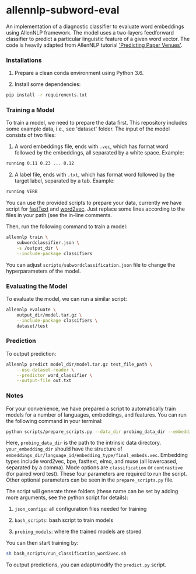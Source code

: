 # allennlp-subword-eval


An implementation of a diagnostic classifier to evaluate word embeddings using AllenNLP framework. The model uses a two-layers feedforward classifier to predict a particular linguistic feature of a given word vector. The code is heavily adapted from AllenNLP tutorial ['Predicting Paper Venues'](https://github.com/allenai/allennlp/tree/master/tutorials#a-complete-example-predicting-paper-venues).


### Installations

1. Prepare a clean conda environment using Python 3.6.

2. Install some dependencies:

```bash
pip install -r requirements.txt
```


### Training a Model

To train a model, we need to prepare the data first. This repository includes some example data, i.e., see 'dataset' folder. The input of the model consists of two files:

1. A word embeddings file, ends with `.vec`, which has format word followed by the embeddings, all separated by a white space. Example:

```bash
running 0.11 0.23 ... 0.12
```

2. A label file, ends with `.txt`, which has format word followed by the target label, separated by a tab. Example:

```bash
running	VERB
```

You can use the provided scripts to prepare your data, currently we have script for [fastText](https://github.com/gozdesahin/dataset_compilation/blob/master/data_util/extract_fastText.py) and [word2vec](https://github.com/gozdesahin/dataset_compilation/blob/master/data_util/extract_word2vec.py). Just replace some lines according to the files in your path (see the in-line comments.


Then, run the following command to train a model:

```bash
allennlp train \
    subwordclassifier.json \
    -s /output_dir \
    --include-package classifiers
```

You can adjust `scripts/subwordclassification.json` file to change the hyperparameters of the model.


### Evaluating the Model

To evaluate the model, we can run a similar script:

```bash
allennlp evaluate \
    output_dir/model.tar.gz \
    --include-package classifiers \
    dataset/test
```

### Prediction

To output prediction:

```bash
allennlp predict model_dir/model.tar.gz test_file_path \
	--use-dataset-reader \
	--predictor word_classifier \
	--output-file out.txt
```


### Notes

For your convenience, we have prepared a script to automatically train models for a number of languages, embeddings, and features. You can run the following command in your terminal:
```bash
python scripts/prepare_scripts.py --data_dir probing_data_dir --embedding_dir your_embedding_dir --embedding_types w2v,bpe --mode classification
```

Here, `probing_data_dir` is the path to the intrinsic data directory. `your_embedding_dir` should have the structure of `embeddings_dir/language_id/embedding_type/final_embeds.vec`. Embedding types include word2vec, bpe, fasttext, elmo, and muse (all lowercased, separated by a comma). Mode options are `classification` or `contrastive` (for paired word test). These four parameters are required to run the script. Other optional parameters can be seen in the `prepare_scripts.py` file. 

The script will generate three folders (these name can be set by adding more arguments, see the python script for details): 

1. `json_configs`: all configuration files needed for training

2. `bash_scripts`: bash script to train models

3. `probing_models`: where the trained models are stored

You can then start training by:
```bash
sh bash_scripts/run_classification_word2vec.sh
```

To output predictions, you can adapt/modify the `predict.py` script.


